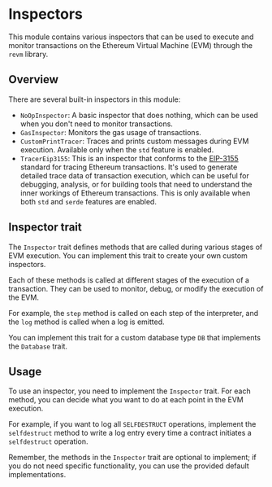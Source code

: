 # Inspectors

This module contains various inspectors that can be used to execute and monitor transactions on the Ethereum Virtual Machine (EVM) through the `revm` library.

## Overview

There are several built-in inspectors in this module:

- `NoOpInspector`: A basic inspector that does nothing, which can be used when you don't need to monitor transactions.
- `GasInspector`: Monitors the gas usage of transactions.
- `CustomPrintTracer`:
  Traces and prints custom messages during EVM execution.
  Available only when the `std` feature is enabled.
- `TracerEip3155`:
  This is an inspector that conforms to the [EIP-3155](https://eips.ethereum.org/EIPS/eip-3155) standard for tracing Ethereum transactions.
  It's used to generate detailed trace data of transaction execution, which can be useful for debugging, analysis, or for building tools that need to understand the inner workings of Ethereum transactions.
  This is only available when both `std` and `serde` features are enabled.

## Inspector trait

The `Inspector` trait defines methods that are called during various stages of EVM execution.
You can implement this trait to create your own custom inspectors.

Each of these methods is called at different stages of the execution of a transaction.
They can be used to monitor, debug, or modify the execution of the EVM.

For example, the `step` method is called on each step of the interpreter, and the `log` method is called when a log is emitted.

You can implement this trait for a custom database type `DB` that implements the `Database` trait.

## Usage

To use an inspector, you need to implement the `Inspector` trait.
For each method, you can decide what you want to do at each point in the EVM execution.

For example, if you want to log all `SELFDESTRUCT` operations, implement the `selfdestruct` method to write a log entry every time a contract initiates a `selfdestruct` operation.

Remember, the methods in the `Inspector` trait are optional to implement; if you do not need specific functionality, you can use the provided default implementations.
